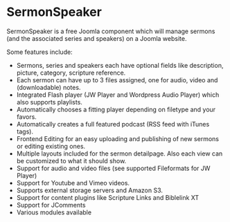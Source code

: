 SermonSpeaker
=============

SermonSpeaker is a free Joomla component which will manage sermons (and the associated series and speakers) on a Joomla website.
 
Some features include:
* Sermons, series and speakers each have optional fields like description, picture, category, scripture reference.  
* Each sermon can have up to 3 files assigned, one for audio, video and (downloadable) notes.  
* Integrated Flash player (JW Player and Wordpress Audio Player) which also supports playlists.  
* Automatically chooses a fitting player depending on filetype and your favors.  
* Automatically creates a full featured podcast (RSS feed with iTunes tags).  
* Frontend Editing for an easy uploading and publishing of new sermons or editing existing ones.  
* Multiple layouts included for the sermon detailpage. Also each view can be customized to what it should show.  
* Support for audio and video files (see supported Fileformats for JW Player)  
* Support for Youtube and Vimeo videos.  
* Supports external storage servers and Amazon S3.  
* Support for content plugins like Scripture Links and Biblelink XT  
* Support for JComments  
* Various modules available  
